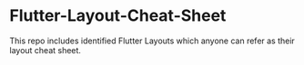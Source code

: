# Flutter-Layout-Cheat-Sheet
This repo includes identified Flutter Layouts which anyone can refer as their layout cheat sheet.
